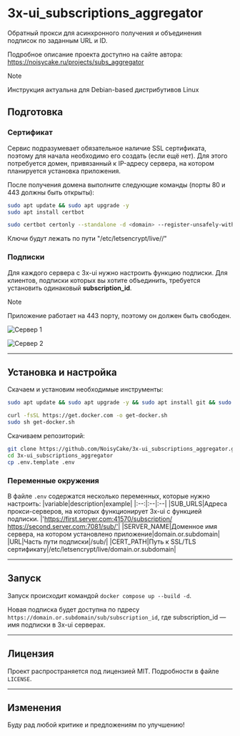 # 3x-ui_subscriptions_aggregator
Обратный прокси для асинхронного получения и объединения подписок по заданным URL и ID.

Подробное описание проекта доступно на сайте автора: https://noisycake.ru/projects/subs_aggregator

> [!NOTE]
> Инструкция актуальна для Debian-based дистрибутивов Linux

## Подготовка

### Сертификат
Сервис подразумевает обязательное наличие SSL сертификата, поэтому для начала необходимо его создать (если ещё нет). Для этого потребуется домен, привязанный к IP-адресу сервера, на котором планируется установка приложения.

После получения домена выполните следующие команды (порты 80 и 443 должны быть открыты):
```bash
sudo apt update && sudo apt upgrade -y
sudo apt install certbot

sudo certbot certonly --standalone -d <domain> --register-unsafely-without-email
```

Ключи будут лежать по пути "/etc/letsencrypt/live/<domain>/"

### Подписки
Для каждого сервера с 3x-ui нужно настроить функцию подписки. Для клиентов, подписки которых вы хотите объединить, требуется установить одинаковый **subscription_id**.

> [!NOTE]
> Приложение работает на 443 порту, поэтому он должен быть свободен.

![Сервер 1](https://i.ibb.co/672ypTMt/image.png)

![Сервер 2](https://i.ibb.co/sSn9byZ/2025-03-18-153330.png)

---
## Установка и настройка

Скачаем и установим необходимые инструменты:
```bash
sudo apt update && sudo apt upgrade -y && sudo apt install git && sudo apt install curl

curl -fsSL https://get.docker.com -o get-docker.sh
sudo sh get-docker.sh
```

Скачиваем репозиторий:
```bash
git clone https://github.com/NoisyCake/3x-ui_subscriptions_aggregator.git
cd 3x-ui_subscriptions_aggregator
cp .env.template .env
```

### Переменные окружения
В файле `.env` содержатся несколько переменных, которые нужно настроить:
|variable|description|example|
|:--:|:--|:--|
|SUB_URLS|Адреса прокси-серверов, на которых функционирует 3x-ui с функцией подписки. |'https://first.server.com:41570/subscription/ https://second.server.com:7081/sub/'|
|SERVER_NAME|Доменное имя сервера, на котором установлено приложение|domain.or.subdomain|
|URL|Часть пути подписки|/sub/|
|CERT_PATH|Путь к SSL/TLS сертификату|/etc/letsencrypt/live/domain.or.subdomain|

---
## Запуск

Запуск происходит командой `docker compose up --build -d`.

Новая подписка будет доступна по пдресу `https://domain.or.subdomain/sub/subscription_id`, где subscription_id — имя подписки в 3x-ui серверах.

---
## Лицензия

Проект распространяется под лицензией MIT. Подробности в файле `LICENSE`.

---
## Изменения

Буду рад любой критике и предложениям по улучшению!
